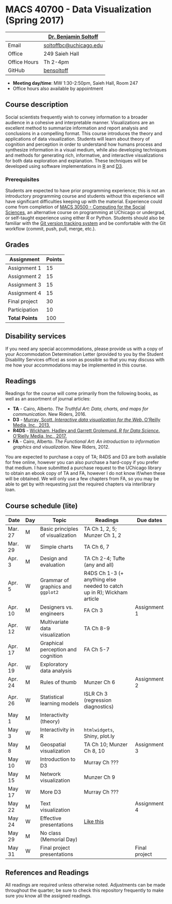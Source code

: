 # MACS 40700 - Data Visualization (Spring 2017)

|  | [Dr. Benjamin Soltoff](http://www.bensoltoff.com/) |
|--------------|----------------------------------------------------|
| Email | soltoffbc@uchicago.edu |
| Office | 249 Saieh Hall |
| Office Hours | Th 2-4pm |
| GitHub | [bensoltoff](https://github.com/bensoltoff) |

* **Meeting day/time**: MW 1:30-2:50pm, Saieh Hall, Room 247
* Office hours also available by appointment

## Course description

Social scientists frequently wish to convey information to a broader audience in a cohesive and interpretable manner. Visualizations are an excellent method to summarize information and report analysis and conclusions in a compelling format. This course introduces the theory and applications of data visualization. Students will learn about theory of cognition and perception in order to understand how humans process and synthesize information in a visual medium, while also developing techniques and methods for generating rich, informative, and interactive visualizations for both data exploration and explanation. These techniques will be developed using software implementations in [R](https://www.r-project.org/) and [D3](https://d3js.org/).

### Prerequisites

Students are expected to have prior programming experience; this is not an introductory programming course and students without this experience will have significant difficulties keeping up with the material. Experience could come from completion of [MACS 30500 - Computing for the Social Sciences](http://cfss.uchicago.edu/), an alternative course on programming at UChicago or undergrad, or self-taught experience using either R or Python. Students should also be familiar with the [Git version tracking system](https://git-scm.com/) and be comfortable with the Git workflow (commit, push, pull, merge, etc.).

## Grades

| Assignment | Points |
|------------------|--------|
| Assignment 1 | 15 |
| Assignment 2 | 15 |
| Assignment 3 | 15 |
| Assignment 4 | 15 |
| Final project | 30 |
| Participation | 10 |
| **Total Points** | 100 |

## Disability services

If you need any special accommodations, please provide us with a copy of your Accommodation Determination Letter (provided to you by the Student Disability Services office) as soon as possible so that you may discuss with me how your accommodations may be implemented in this course.

## Readings

Readings for the course will come primarily from the following books, as well as an assortment of journal articles:

* **TA** - Cairo, Alberto. *The Truthful Art: Data, charts, and maps for communication*. New Riders, 2016.
* **D3** - [Murray, Scott. *Interactive data visualization for the Web*. O'Reilly Media, Inc., 2013.](http://alignedleft.com/work/d3-book)
* **R4DS** - [Wickham, Hadley and Garrett Grolemund. *R for Data Science*. O'Rielly Media, Inc., 2017.](http://r4ds.had.co.nz/)
* **FA** - Cairo, Alberto. *The Functional Art: An introduction to information graphics and visualization*. New Riders, 2012.

You are expected to purchase a copy of TA; R4DS and D3 are both available for free online, however you can also purchase a hard-copy if you prefer that medium. I have submitted a purchase request to the UChicago library to obtain an ebook copy of TA and FA, however I do not know if/when these will be obtained. We will only use a few chapters from FA, so you may be able to get by with requesting just the required chapters via interlibrary loan.

## Course schedule (lite)

| Date | Day | Topic | Readings | Due dates |
|---------|-----|------------------------------------|------------------------------------------------------------------------------------|---------------|
| Mar. 27 | M | Basic principles of visualization | TA Ch 1, 2, 5; Munzer Ch 1, 2 |  |
| Mar. 29 | W | Simple charts | TA Ch 6, 7 |  |
| Apr. 3 | M | Design and evaluation | TA Ch 2-4; Tufte (any and all) |  |
| Apr. 5 | W | Grammar of graphics and `ggplot2` | R4DS Ch 1-3 (+ anything else needed to catch up in R); Wickham article |  |
| Apr. 10 | M | Designers vs. engineers | FA Ch 3 | Assignment 1 |
| Apr. 12 | W | Multivariate data visualization | TA Ch 8-9 |  |
| Apr. 17 | M | Graphical perception and cognition | FA Ch 5-7 |  |
| Apr. 19 | W | Exploratory data analysis |  |  |
| Apr. 24 | M | Rules of thumb | Munzer Ch 6 | Assignment 2 |
| Apr. 26 | W | Statistical learning models | ISLR Ch 3 (regression diagnostics) |  |
| May 1 | M | Interactivity (theory) |  |  |
| May 3 | W | Interactivity in R | `htmlwidgets`, Shiny, plot.ly |  |
| May 8 | M | Geospatial visualization | TA Ch 10; Munzer Ch 8, 10 | Assignment 3 |
| May 10 | W | Introduction to D3 | Murray Ch ??? |  |
| May 15 | M | Network visualization | Munzer Ch 9 |  |
| May 17 | W | More D3 | Murray Ch ??? |  |
| May 22 | M | Text visualization |  | Assignment 4 |
| May 24 | W | Effective presentations | [Like this](http://datavis.cs.usfca.edu/schedule/lectures/presentation-guidelines) |  |
| May 29 | M | No class (Memorial Day) |  |  |
| May 31 | W | Final project presentations |  | Final project |

## References and Readings

All readings are required unless otherwise noted. Adjustments can be made throughout the quarter; be sure to check this repository frequently to make sure you know all the assigned readings.



